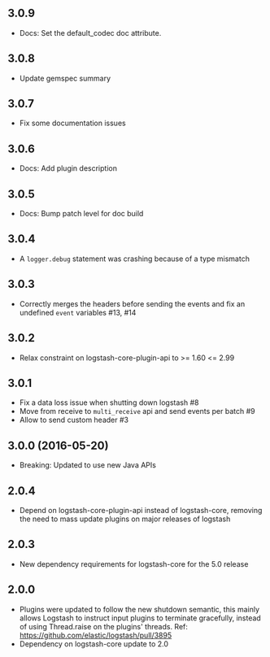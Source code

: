 ## 3.0.9
  - Docs: Set the default_codec doc attribute.

## 3.0.8
  - Update gemspec summary

## 3.0.7
  - Fix some documentation issues

## 3.0.6
  - Docs: Add plugin description

## 3.0.5
  - Docs: Bump patch level for doc build

## 3.0.4
  - A `logger.debug` statement was crashing because of a type mismatch

## 3.0.3
  - Correctly merges the headers before sending the events and fix an undefined `event` variables #13, #14

## 3.0.2
  - Relax constraint on logstash-core-plugin-api to >= 1.60 <= 2.99

## 3.0.1
  - Fix a data loss issue when shutting down logstash #8
  - Move from receive to `multi_receive` api and send events per batch #9
  - Allow to send custom header #3
   
## 3.0.0 (2016-05-20)
  - Breaking: Updated to use new Java APIs
  
## 2.0.4
  - Depend on logstash-core-plugin-api instead of logstash-core, removing the need to mass update plugins on major releases of logstash
  
## 2.0.3
  - New dependency requirements for logstash-core for the 5.0 release

## 2.0.0
 - Plugins were updated to follow the new shutdown semantic, this mainly allows Logstash to instruct input plugins to terminate gracefully, 
   instead of using Thread.raise on the plugins' threads. Ref: https://github.com/elastic/logstash/pull/3895
 - Dependency on logstash-core update to 2.0

